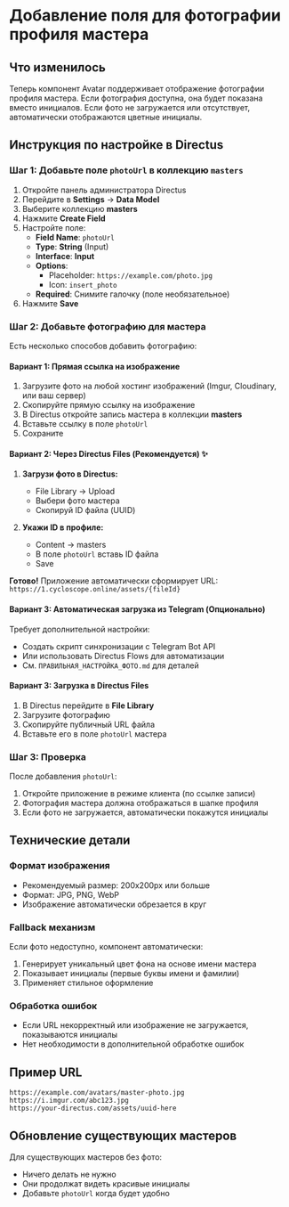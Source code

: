 # Добавление поля для фотографии профиля мастера

## Что изменилось

Теперь компонент Avatar поддерживает отображение фотографии профиля мастера. Если фотография доступна, она будет показана вместо инициалов. Если фото не загружается или отсутствует, автоматически отображаются цветные инициалы.

## Инструкция по настройке в Directus

### Шаг 1: Добавьте поле `photoUrl` в коллекцию `masters`

1. Откройте панель администратора Directus
2. Перейдите в **Settings** → **Data Model**
3. Выберите коллекцию **masters**
4. Нажмите **Create Field**
5. Настройте поле:
   - **Field Name**: `photoUrl`
   - **Type**: **String** (Input)
   - **Interface**: **Input**
   - **Options**:
     - Placeholder: `https://example.com/photo.jpg`
     - Icon: `insert_photo`
   - **Required**: Снимите галочку (поле необязательное)
6. Нажмите **Save**

### Шаг 2: Добавьте фотографию для мастера

Есть несколько способов добавить фотографию:

#### Вариант 1: Прямая ссылка на изображение
1. Загрузите фото на любой хостинг изображений (Imgur, Cloudinary, или ваш сервер)
2. Скопируйте прямую ссылку на изображение
3. В Directus откройте запись мастера в коллекции **masters**
4. Вставьте ссылку в поле `photoUrl`
5. Сохраните

#### Вариант 2: Через Directus Files (Рекомендуется) ✨

1. **Загрузи фото в Directus:**
   - File Library → Upload
   - Выбери фото мастера
   - Скопируй ID файла (UUID)

2. **Укажи ID в профиле:**
   - Content → masters
   - В поле `photoUrl` вставь ID файла
   - Save

**Готово!** Приложение автоматически сформирует URL: `https://1.cycloscope.online/assets/{fileId}`

#### Вариант 3: Автоматическая загрузка из Telegram (Опционально)

Требует дополнительной настройки:
- Создать скрипт синхронизации с Telegram Bot API
- Или использовать Directus Flows для автоматизации
- См. `ПРАВИЛЬНАЯ_НАСТРОЙКА_ФОТО.md` для деталей

#### Вариант 3: Загрузка в Directus Files
1. В Directus перейдите в **File Library**
2. Загрузите фотографию
3. Скопируйте публичный URL файла
4. Вставьте его в поле `photoUrl` мастера

### Шаг 3: Проверка

После добавления `photoUrl`:
1. Откройте приложение в режиме клиента (по ссылке записи)
2. Фотография мастера должна отображаться в шапке профиля
3. Если фото не загружается, автоматически покажутся инициалы

## Технические детали

### Формат изображения
- Рекомендуемый размер: 200x200px или больше
- Формат: JPG, PNG, WebP
- Изображение автоматически обрезается в круг

### Fallback механизм
Если фото недоступно, компонент автоматически:
1. Генерирует уникальный цвет фона на основе имени мастера
2. Показывает инициалы (первые буквы имени и фамилии)
3. Применяет стильное оформление

### Обработка ошибок
- Если URL некорректный или изображение не загружается, показываются инициалы
- Нет необходимости в дополнительной обработке ошибок

## Пример URL

```
https://example.com/avatars/master-photo.jpg
https://i.imgur.com/abc123.jpg
https://your-directus.com/assets/uuid-here
```

## Обновление существующих мастеров

Для существующих мастеров без фото:
- Ничего делать не нужно
- Они продолжат видеть красивые инициалы
- Добавьте `photoUrl` когда будет удобно
